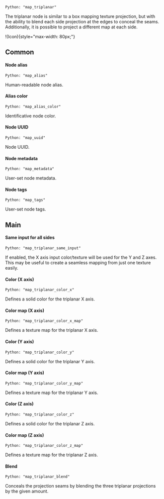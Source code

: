 `Python: "map_triplanar"`

The triplanar node is similar to a box mapping texture projection, but with the ability to blend each side projection at the edges to conceal the seams. Additionally, it is possible to project a different map at each side.

!(Icon){style="max-width: 80px;"}

## Common

#### Node alias
`Python: "map_alias"`

Human-readable node alias.

#### Alias color
`Python: "map_alias_color"`

Identificative node color.

#### Node UUID
`Python: "map_uuid"`

Node UUID.

#### Node metadata
`Python: "map_metadata"`

User-set node metadata.

#### Node tags
`Python: "map_tags"`

User-set node tags.

## Main

#### Same input for all sides
`Python: "map_triplanar_same_input"`

If enabled, the X axis input color/texture will be used for the Y and Z axes. This may be useful to create a seamless mapping from just one texture easily.

#### Color (X axis)
`Python: "map_triplanar_color_x"`

Defines a solid color for the triplanar X axis.

#### Color map (X axis)
`Python: "map_triplanar_color_x_map"`

Defines a texture map for the triplanar X axis.

#### Color (Y axis)
`Python: "map_triplanar_color_y"`

Defines a solid color for the triplanar Y axis.

#### Color map (Y axis)
`Python: "map_triplanar_color_y_map"`

Defines a texture map for the triplanar Y axis.

#### Color (Z axis)
`Python: "map_triplanar_color_z"`

Defines a solid color for the triplanar Z axis.

#### Color map (Z axis)
`Python: "map_triplanar_color_z_map"`

Defines a texture map for the triplanar Z axis.

#### Blend
`Python: "map_triplanar_blend"`

Conceals the projection seams by blending the three triplanar projections by the given amount.

